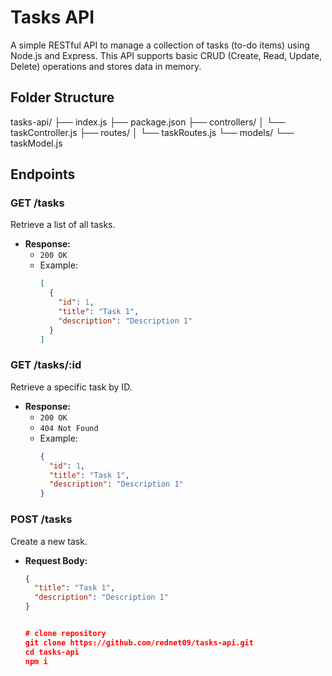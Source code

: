 # Tasks API

A simple RESTful API to manage a collection of tasks (to-do items) using Node.js and Express. This API supports basic CRUD (Create, Read, Update, Delete) operations and stores data in memory.

## Folder Structure
tasks-api/
├── index.js
├── package.json
├── controllers/
│ └── taskController.js
├── routes/
│ └── taskRoutes.js
└── models/
└── taskModel.js
## Endpoints

### GET /tasks
Retrieve a list of all tasks.
- **Response:**
  - `200 OK`
  - Example:
    ```json
    [
      {
        "id": 1,
        "title": "Task 1",
        "description": "Description 1"
      }
    ]
    ```

### GET /tasks/:id
Retrieve a specific task by ID.
- **Response:**
  - `200 OK`
  - `404 Not Found`
  - Example:
    ```json
    {
      "id": 1,
      "title": "Task 1",
      "description": "Description 1"
    }
    ```

### POST /tasks
Create a new task.
- **Request Body:**
  ```json
  {
    "title": "Task 1",
    "description": "Description 1"
  }


  # clone repository
  git clone https://github.com/rednet09/tasks-api.git
  cd tasks-api
  npm i
